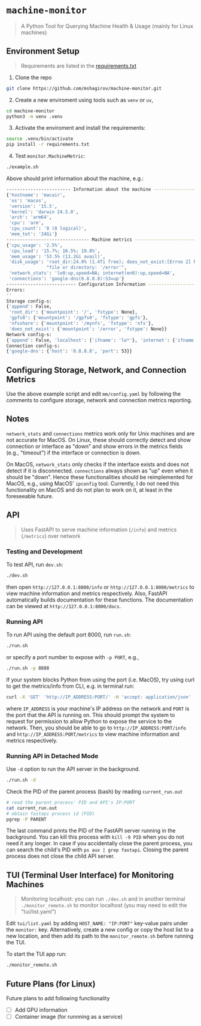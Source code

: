 # `machine-monitor` 

> A Python Tool for Querying Machine Health & Usage (mainly for Linux machines)

## Environment Setup

> Requirements are listed in the [requirements.txt](./requirements.txt)

1. Clone the repo

```bash
git clone https://github.com/mshagirov/machine-monitor.git
```

2. Create a new enviroment using tools such as `venv` or `uv`,

```bash
cd machine-monitor
python3 -m venv .venv
```

3. Activate the enviroment and install the requirements:

```bash
source .venv/bin/activate
pip install -r requirements.txt
```

4. Test `monitor.MachineMetric`:

```bash
./example.sh
```

Above should print information about the machine, e.g.:

```sh
------------------------ Information about the machine -------------------------
{'hostname': 'macair',
 'os': 'macos',
 'version': '15.5',
 'kernel': 'darwin 24.5.0',
 'arch': 'arm64',
 'cpu': 'arm',
 'cpu_count': '8 (8 logical)',
 'mem_tot': '24Gi'}
------------------------------- Machine metrics --------------------------------
{'cpu_usage': '2.5%',
 'cpu_load': '15.7%; 16.5%; 19.8%',
 'mem_usage': '53.5% (11.2Gi avail)',
 'disk_usage': 'root_dir:24.0% (1.4Ti free); does_not_exist:[Errno 2] No such '
               "file or directory: '/error'",
 'network_stats': 'lo0:up,speed=NA; internet(en0):up,speed=NA',
 'connections': 'google-dns(8.8.8.8):53=up'}
-------------------------- Configuration Information ---------------------------
Errors:
''
Storage config-s:
{'append': False,
 'root_dir': {'mountpoint': '/', 'fstype': None},
 'gpfs0': {'mountpoint': '/gpfs0', 'fstype': 'gpfs'},
 'nfsshare': {'mountpoint': '/mynfs', 'fstype': 'nfs'},
 'does_not_exist': {'mountpoint': '/error', 'fstype': None}}
Network config-s:
{'append': False, 'localhost': {'ifname': 'lo*'}, 'internet': {'ifname': 'en0'}}
Connection config-s:
{'google-dns': {'host': '8.8.8.8', 'port': 53}}
```

## Configuring Storage, Network, and Connection Metrics

Use the above example script and edit `mm/config.yaml` by following the comments
to configure storage, network and connection metrics reporting.

## Notes

`network_stats` and `connections` metrics work only for Unix machines and are
not accurate for MacOS. On Linux, these should correctly detect and show
connection or interface as "down" and show errors in the metrics fields (e.g.,
"timeout") if the interface or connection is down.

On MacOS, `network_stats` only checks if the interface exists and does not
detect if it is disconnected. `connections` always shown as "up" even when it
should be "down". Hence these functionalities should be reimplemented for MacOS,
e.g., using MacOS' `ipconfig` tool. Currently, I do not need this functionality
on MacOS and do not plan to work on it, at least in the foreseeable future.

## API

> Uses FastAPI to serve machine information (`/info`) and metrics (`/metrics`)
over network

### Testing and Development

To test API, run `dev.sh`:

```bash
./dev.sh
```

then open `http://127.0.0.1:8000/info` or `http://127.0.0.1:8000/metrics` to
view machine information and metrics respectively. Also, FastAPI automatically
builds documentation for these functions. The documentation can be viewed at `http://127.0.0.1:8000/docs`.

### Running API

To run API using the default port 8000, run `run.sh`:

```bash
./run.sh
```

or specify a port number to expose with `-p PORT`, e.g.,

```bash
./run.sh -p 8888
```

If your system blocks Python from using the port (i.e. MacOS), try using curl to
get the metrics/info from CLI, e.g. in terminal run:

```bash
curl -X 'GET' 'http://IP_ADDRESS:PORT/' -H 'accept: application/json'
```

where `IP_ADDRESS` is your machine's IP address on the network and `PORT` is the
port that the API is running on. This should prompt the system to request for
permission to allow Python to expose the service to the network. Then, you
should be able to go to `http://IP_ADDRESS:PORT/info` and
`http://IP_ADDRESS:PORT/metrics` to view machine information and metrics respectively.

### Running API in Detached Mode

Use `-d` option to run the API server in the background.

```bash
./run.sh -d
```

Check the PID of the parent process (bash) by reading `current_run.out`

```bash
# read the parent process' PID and API's IP:PORT
cat current_run.out
# obtain fastapi process id (PID)
pgrep -P PARENT
```

The last command prints the PID of the FastAPI server running in the background.
You can kill this process with `kill -9 PID` when you do not need it any longer.
In case if you accidentally close the parent process, you can search the child's
PID with `ps aux | grep fastapi`. Closing the parent process does not close the child
API server.

## TUI (Terminal User Interface) for Monitoring Machines

> Monitoring localhost: you can run `./dev.sh` and in another terminal
`./monitor_remote.sh` to monitor localhost (you may need to edit the "tui/list.yaml")

Edit `tui/list.yaml` by adding `HOST_NAME: "IP:PORT"` key-value pairs under the
`monitor:` key. Alternatively, create a new config or copy the host list to a new
location, and then add its path to the `monitor_remote.sh` before running the TUI.

To start the TUI app run:

```bash
./monitor_remote.sh
```

## Future Plans (for Linux)

Future plans to add following functionality

- [ ] Add GPU information
- [ ] Container image (for runnning as a service)
